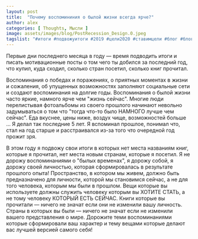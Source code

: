 ```yaml
---
layout: post
title:  "Почему воспомининия о былой жизни всегда ярче?"
author: alex
categories: [ Thoughts, Мысли ]
image: assets/images/blog/PostRecession_Design.0.jpeg
tagslist: "#итоги #подвожуитоги #2019 #цели2020 #ставимцели #блог #блоггер #goals #goals2020 #blog #blogger"
---
```


Первые дни последнего месяца в году — время подводить итоги и писать мотивационные посты о том чего ты добился за последний год, что купил, куда сходил, сколько стран посетил, сколько книг прочитал.

Воспоминания о победах и поражениях, о приятных моментах в жизни и сожаления, об упущенных возможностях заполняют социальные сети и создают воспоминания на долгие годы. Воспоминания о былой жизни часто яркие, намного ярче чем "жизнь сейчас". Многие люди перелистывая фотоальбомы из своего прошлого начинают невольно задумываться о том что "тогда что-то было НАМНОГО лучше чем сейчас". Еда вкуснее, цены ниже, воздух чище, возможностей больше ... Я делал так последние 5 лет. Я вспоминал прошлое, понимал что, стал на год старше и расстраивался из-за того что очередной год прожит зря.

В этом году я подвожу свои итоги в которых нет места названиям книг, которые я прочитал, нет места новым странам, которые я посетил. Я не дорожу воспоминаниями о "былых временах", я дорожу собой, я дорожу своей личностью, которая сформировалась в результате прошлого опыта! Пространство, в котором мы живем, должно быть предназначено для личности, которой мы становимся сейчас, а не для того человека, которым мы были в прошлом. Вещи которые вы используете должны служить человеку которым вы ХОТИТЕ СТАТЬ, а не тому человеку КОТОРЫЙ ЕСТЬ СЕЙЧАС. Книги которые вы прочитали — ничего не значат если они не изменили вашу личность. Страны в которых вы были — ничего не значат если не изменили вашего представления о мире. Дорожите теми воспоминаниями которые сформировали ваш характер и тему вещами которые делают вас лучшей версией самого себя!



